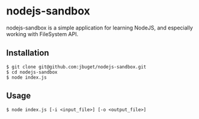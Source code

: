 # nodejs-sandbox

nodejs-sandbox is a simple application for learning NodeJS, and especially working with FileSystem API.

## Installation

```
$ git clone git@github.com:jbuget/nodejs-sandbox.git
$ cd nodejs-sandbox
$ node index.js
```

## Usage

```
$ node index.js [-i <input_file>] [-o <output_file>]
```
